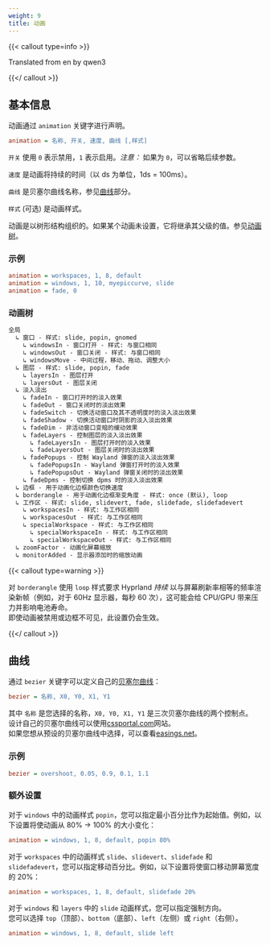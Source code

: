 ```yaml
---
weight: 9
title: 动画
---
```


{{< callout type=info >}}

Translated from en by qwen3

{{</ callout >}}

## 基本信息

动画通过 `animation` 关键字进行声明。

```ini
animation = 名称, 开关, 速度, 曲线 [,样式]
```

`开关` 使用 `0` 表示禁用，`1` 表示启用。_注意：_ 如果为 `0`，可以省略后续参数。

`速度` 是动画将持续的时间（以 ds 为单位，1ds = 100ms）。

`曲线` 是贝塞尔曲线名称，参见[曲线](#曲线)部分。

`样式` (可选) 是动画样式。

动画是以树形结构组织的。如果某个动画未设置，它将继承其父级的值。参见[动画树](#动画树)。

### 示例

```ini
animation = workspaces, 1, 8, default
animation = windows, 1, 10, myepiccurve, slide
animation = fade, 0
```

### 动画树

```txt
全局
  ↳ 窗口 - 样式: slide, popin, gnomed
    ↳ windowsIn - 窗口打开 - 样式: 与窗口相同
    ↳ windowsOut - 窗口关闭 - 样式: 与窗口相同
    ↳ windowsMove - 中间过程，移动、拖动、调整大小
  ↳ 图层 - 样式: slide, popin, fade
    ↳ layersIn - 图层打开
    ↳ layersOut - 图层关闭
  ↳ 淡入淡出
    ↳ fadeIn - 窗口打开时的淡入效果
    ↳ fadeOut - 窗口关闭时的淡出效果
    ↳ fadeSwitch - 切换活动窗口及其不透明度时的淡入淡出效果
    ↳ fadeShadow - 切换活动窗口时阴影的淡入淡出效果
    ↳ fadeDim - 非活动窗口变暗的缓动效果
    ↳ fadeLayers - 控制图层的淡入淡出效果
      ↳ fadeLayersIn - 图层打开时的淡入效果
      ↳ fadeLayersOut - 图层关闭时的淡出效果
    ↳ fadePopups - 控制 Wayland 弹窗的淡入淡出效果
      ↳ fadePopupsIn - Wayland 弹窗打开时的淡入效果
      ↳ fadePopupsOut - Wayland 弹窗关闭时的淡出效果
    ↳ fadeDpms - 控制切换 dpms 时的淡入淡出效果
  ↳ 边框 - 用于动画化边框颜色切换速度
  ↳ borderangle - 用于动画化边框渐变角度 - 样式: once (默认), loop
  ↳ 工作区 - 样式: slide, slidevert, fade, slidefade, slidefadevert
    ↳ workspacesIn - 样式: 与工作区相同
    ↳ workspacesOut - 样式: 与工作区相同
    ↳ specialWorkspace - 样式: 与工作区相同
      ↳ specialWorkspaceIn - 样式: 与工作区相同
      ↳ specialWorkspaceOut - 样式: 与工作区相同
  ↳ zoomFactor - 动画化屏幕缩放
  ↳ monitorAdded - 显示器添加时的缩放动画
```

{{< callout type=warning >}}

对 `borderangle` 使用 `loop` 样式要求 Hyprland _持续_ 以与屏幕刷新率相等的频率渲染新帧（例如，对于 60Hz 显示器，每秒 60 次），这可能会给 CPU/GPU 带来压力并影响电池寿命。<br>
即使动画被禁用或边框不可见，此设置仍会生效。

{{</ callout >}}

## 曲线

通过 `bezier` 关键字可以定义自己的[贝塞尔曲线](https://en.wikipedia.org/wiki/B%C3%A9zier_curve)：

```ini
bezier = 名称, X0, Y0, X1, Y1
```

其中 `名称` 是您选择的名称，`X0, Y0, X1, Y1` 是三次贝塞尔曲线的两个控制点。<br>
设计自己的贝塞尔曲线可以使用[cssportal.com](https://www.cssportal.com/css-cubic-bezier-generator/)网站。<br>
如果您想从预设的贝塞尔曲线中选择，可以查看[easings.net](https://easings.net)。

### 示例

```ini
bezier = overshoot, 0.05, 0.9, 0.1, 1.1
```

### 额外设置

对于 `windows` 中的动画样式 `popin`，您可以指定最小百分比作为起始值。例如，以下设置将使动画从 80% -> 100% 的大小变化：

```ini
animation = windows, 1, 8, default, popin 80%
```

对于 `workspaces` 中的动画样式 `slide`、`slidevert`、`slidefade` 和 `slidefadevert`，您可以指定移动百分比。例如，以下设置将使窗口移动屏幕宽度的 20%：

```ini
animation = workspaces, 1, 8, default, slidefade 20%
```

对于 `windows` 和 `layers` 中的 `slide` 动画样式，您可以指定强制方向。<br>
您可以选择 `top`（顶部）、`bottom`（底部）、`left`（左侧）或 `right`（右侧）。

```ini
animation = windows, 1, 8, default, slide left
```
